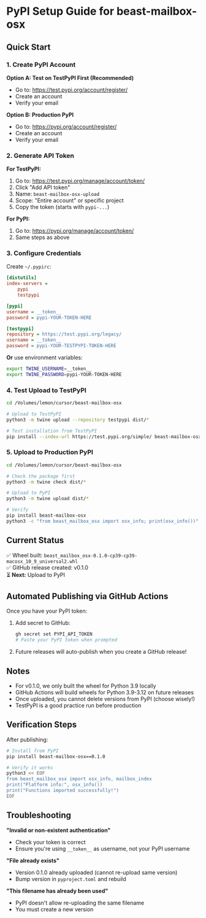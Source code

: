# PyPI Setup Guide for beast-mailbox-osx

## Quick Start

### 1. Create PyPI Account

**Option A: Test on TestPyPI First (Recommended)**
- Go to: https://test.pypi.org/account/register/
- Create an account
- Verify your email

**Option B: Production PyPI**
- Go to: https://pypi.org/account/register/
- Create an account
- Verify your email

### 2. Generate API Token

**For TestPyPI:**
1. Go to: https://test.pypi.org/manage/account/token/
2. Click "Add API token"
3. Name: `beast-mailbox-osx-upload`
4. Scope: "Entire account" or specific project
5. Copy the token (starts with `pypi-...`)

**For PyPI:**
1. Go to: https://pypi.org/manage/account/token/
2. Same steps as above

### 3. Configure Credentials

Create `~/.pypirc`:

```ini
[distutils]
index-servers =
    pypi
    testpypi

[pypi]
username = __token__
password = pypi-YOUR-TOKEN-HERE

[testpypi]
repository = https://test.pypi.org/legacy/
username = __token__
password = pypi-YOUR-TESTPYPI-TOKEN-HERE
```

**Or** use environment variables:
```bash
export TWINE_USERNAME=__token__
export TWINE_PASSWORD=pypi-YOUR-TOKEN-HERE
```

### 4. Test Upload to TestPyPI

```bash
cd /Volumes/lemon/cursor/beast-mailbox-osx

# Upload to TestPyPI
python3 -m twine upload --repository testpypi dist/*

# Test installation from TestPyPI
pip install --index-url https://test.pypi.org/simple/ beast-mailbox-osx
```

### 5. Upload to Production PyPI

```bash
cd /Volumes/lemon/cursor/beast-mailbox-osx

# Check the package first
python3 -m twine check dist/*

# Upload to PyPI
python3 -m twine upload dist/*

# Verify
pip install beast-mailbox-osx
python3 -c "from beast_mailbox_osx import osx_info; print(osx_info())"
```

## Current Status

✅ Wheel built: `beast_mailbox_osx-0.1.0-cp39-cp39-macosx_10_9_universal2.whl`  
✅ GitHub release created: v0.1.0  
⏳ **Next:** Upload to PyPI

## Automated Publishing via GitHub Actions

Once you have your PyPI token:

1. Add secret to GitHub:
   ```bash
   gh secret set PYPI_API_TOKEN
   # Paste your PyPI token when prompted
   ```

2. Future releases will auto-publish when you create a GitHub release!

## Notes

- For v0.1.0, we only built the wheel for Python 3.9 locally
- GitHub Actions will build wheels for Python 3.9-3.12 on future releases
- Once uploaded, you cannot delete versions from PyPI (choose wisely!)
- TestPyPI is a good practice run before production

## Verification Steps

After publishing:

```bash
# Install from PyPI
pip install beast-mailbox-osx==0.1.0

# Verify it works
python3 << EOF
from beast_mailbox_osx import osx_info, mailbox_index
print("Platform info:", osx_info())
print("Functions imported successfully!")
EOF
```

## Troubleshooting

**"Invalid or non-existent authentication"**
- Check your token is correct
- Ensure you're using `__token__` as username, not your PyPI username

**"File already exists"**
- Version 0.1.0 already uploaded (cannot re-upload same version)
- Bump version in `pyproject.toml` and rebuild

**"This filename has already been used"**
- PyPI doesn't allow re-uploading the same filename
- You must create a new version

